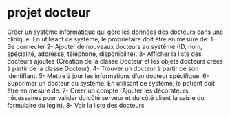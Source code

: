 # projet docteur

Créer un système informatique qui gère les données des docteurs dans une clinique.
En utilisant ce système, le propriétaire doit être en mesure de:
1- Se connecter
2- Ajouter de nouveaux docteurs au système (ID, nom, spécialité, addresse, téléphone,
disponibilité).
3- Afficher la liste des docteurs ajoutés (Création de la classe Docteur et les objets
docteurs créés à partir de la classe Docteur).
4- Trouver un docteur à partir de son identifiant.
5- Mettre à jour les informations d’un docteur spécifique.
6- Supprimer un docteur du système.
En utilisant ce système, le patient doit être en mesure de:
7- Créer un compte (Ajouter les décorateurs nécessaires pour valider du côté serveur et du
côté client la saisie du formulaire du login).
8- Voir la liste des docteurs
